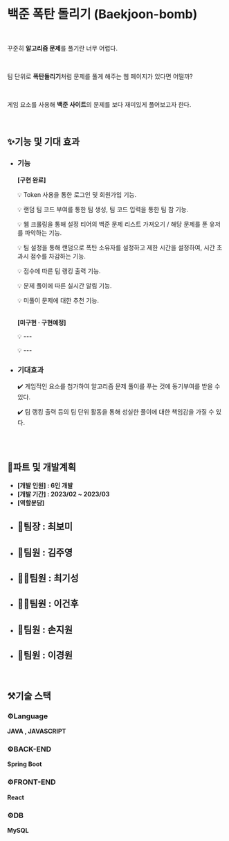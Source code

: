 # 백준 폭탄 돌리기 (Baekjoon-bomb)

<br>

꾸준히 **알고리즘 문제**를 풀기란 너무 어렵다.

<br>

팀 단위로 **폭탄돌리기**처럼 문제를 풀게 해주는 웹 페이지가 있다면 어떨까?

<br>

게임 요소를 사용해 **백준 사이트**의 문제를 보다 재미있게 풀어보고자 한다.

<br>

## ✨기능 및 기대 효과

+ ### 기능

  <strong>[구현 완료]</strong> <br>
  
    💡 Token 사용을 통한 로그인 및 회원가입 기능.

    💡 랜덤 팀 코드 부여를 통한 팀 생성, 팀 코드 입력을 통한 팀 참 기능.

    💡 웹 크롤링을 통해 설정 티어의 백준 문제 리스트 가져오기 / 해당 문제를 푼 유저를 파악하는 기능.

    💡 팀 설정을 통해 랜덤으로 폭탄 소유자를 설정하고 제한 시간을 설정하여, 시간 초과시 점수를 차감하는 기능.

    💡 점수에 따른 팀 랭킹 출력 기능.
    
    💡 문제 풀이에 따른 실시간 알림 기능.
    
    💡 미풀이 문제에 대한 추천 기능.

    <br>
    <strong>[미구현 · 구현예정]</strong>

    💡 ---

    💡 ---

+ ### 기대효과

  ✔️ 게임적인 요소를 첨가하여 알고리즘 문제 풀이를 푸는 것에 동기부여를 받을 수 있다.

  ✔️ 팀 랭킹 출력 등의 팀 단위 활동을 통해 성실한 풀이에 대한 책임감을 가질 수 있다.

<br>
<br>

## 👥파트 및 개발계획
- <strong>[개발 인원] : 6인 개발 
  <br>
- [개발 기간] : 2023/02 ~ 2023/03
  <br>
- [역할분담]
  <br>
- 🙎팀장 : 최보미
  - 
- 🙎팀원 : 김주영
  - 
- 🙎‍♂️팀원 : 최기성
  - 
- 🙎‍♂️팀원 : 이건후
  - 
- 🙎팀원 : 손지원
  - 
- 🙎팀원 : 이경원
  - 

<br>

## ⚒️기술 스택

### ⚙️Language

JAVA , JAVASCRIPT

### ⚙️BACK-END

Spring Boot
  
### ⚙️FRONT-END

React

### ⚙️DB

MySQL



<br>
